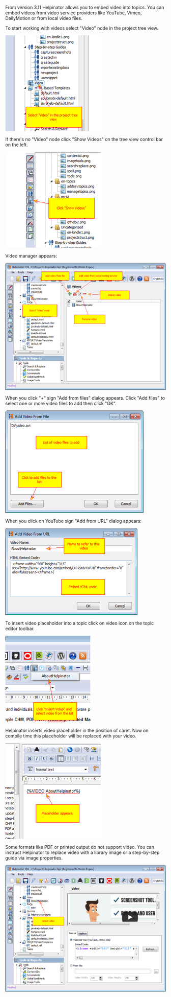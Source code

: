 From version 3.11 Helpinator allows you to embed video into topics. You can embed videos from video service providers like YouTube, Vimeo, DailyMotion or from local video files.




To start working with videos select "Video" node in the project tree view.




![](images/embedvideo1.png "")




If there's no "Video" node click "Show Videos" on the tree view control bar on the left.




![](images/en-workwithvideo.png "")




Video manager appears:




![](images/en-workwithvideo1.png "")




When you click "+" sign "Add from files" dialog appears. Click "Add files" to select one or more video files to add then click "OK".




![](images/en-workwithvideo2.png "")




When you click on YouTube sign "Add from URL" dialog appears:




![](images/en-workwithvideo3.png "")




To insert video placeholder into a topic click on video icon on the topic editor toolbar.




![](images/embedvideo3.png "")




Helpinator inserts video placeholder in the position of caret. Now on compile time this placeholder will be replaced with your video.




![](images/embedvideo4.png "")






Some formats like PDF or printed output do not support video. You can instruct Helpinator to replace video with a library image or a step-by-step guide via image properties.




![](images/en-workwithvideo4.png "")
